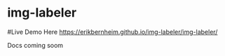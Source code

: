 # img-labeler

#Live Demo Here https://erikbernheim.github.io/img-labeler/img-labeler/

Docs coming soom
